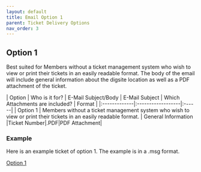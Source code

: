 ```yaml
---
layout: default
title: Email Option 1
parent: Ticket Delivery Options
nav_order: 3
---
```


## Option 1
Best suited for Members without a ticket management system who wish to view or print their tickets in an easily readable format. The body of the email will include general information about the digsite location as well as a PDF attachment of the ticket.

| Option       | Who is it for?    | E-Mail Subject/Body | E-Mail Subject | Which Attachments are included? | Format |
|:-------------|:------------------|:------|
| Option 1     | Members without a ticket management system who wish to view or print their tickets in an easily readable format. | General Information  |Ticket Number|.PDF|PDF Attachment|

### Example
Here is an example ticket of option 1. The example is in a .msg format.

<a href="assets/zip/Option1.zip" class="btn mr-4">Option 1</a>